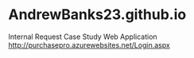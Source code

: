 # AndrewBanks23.github.io

Internal Request Case Study Web Application
http://purchasepro.azurewebsites.net/Login.aspx
